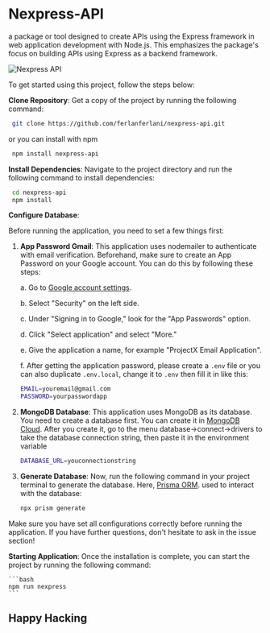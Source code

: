 # Nexpress-API

a package or tool designed to create APIs using the Express framework in web application development with Node.js. This emphasizes the package's focus on building APIs using Express as a backend framework.

![Nexpress API](https://github.com/ferlanferlani/nexpress-api/assets/87635305/eae6e6fa-8cc0-4cb7-a981-c399859565cc)

To get started using this project, follow the steps below:

 **Clone Repository**:
   Get a copy of the project by running the following command:
    
   ```bash
    git clone https://github.com/ferlanferlani/nexpress-api.git
   ```

   or you can install with npm

   ```bash
    npm install nexpress-api
   ```

   **Install Dependencies**:
    Navigate to the project directory and run the following command to install dependencies:

   ```bash
    cd nexpress-api
    npm install
   ```

 **Configure Database**:

Before running the application, you need to set a few things first:

1. **App Password Gmail**: This application uses nodemailer to authenticate with email verification. Beforehand, make sure to create an App Password on your Google account. You can do this by following these steps:

     a. Go to [Google account settings](https://myaccount.google.com/).
    
     b. Select "Security" on the left side.
    
     c. Under "Signing in to Google," look for the "App Passwords" option.
    
     d. Click "Select application" and select "More."
    
     e. Give the application a name, for example "ProjectX Email Application".
    
     f. After getting the application password, please create a `.env` file or you can also duplicate `.env.local`, change it to `.env` then fill it in like this:

     ```bash
     EMAIL=youremail@gmail.com
     PASSWORD=yourpasswordapp
     ```

2. **MongoDB Database**: This application uses MongoDB as its database. You need to create a database first. You can create it in [MongoDB Cloud](https://cloud.mongodb.com/).
    After you create it, go to the menu database->connect->drivers to take the database connection string, then paste it in the environment variable
   
     ```bash
     DATABASE_URL=youconnectionstring
     ```
    
3. **Generate Database**: Now, run the following command in your project terminal to generate the database. Here, [Prisma ORM](https://www.prisma.io/). used to interact with the database:

     ```bash
     npx prism generate
     ```

Make sure you have set all configurations correctly before running the application. If you have further questions, don't hesitate to ask in the issue section!

**Starting Application**:
    Once the installation is complete, you can start the project by running the following command:

    ```bash
    npm run nexpress
    ```
  ## Happy Hacking

